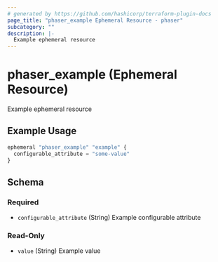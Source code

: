 ```yaml
---
# generated by https://github.com/hashicorp/terraform-plugin-docs
page_title: "phaser_example Ephemeral Resource - phaser"
subcategory: ""
description: |-
  Example ephemeral resource
---
```


# phaser_example (Ephemeral Resource)

Example ephemeral resource

## Example Usage

```terraform
ephemeral "phaser_example" "example" {
  configurable_attribute = "some-value"
}
```

<!-- schema generated by tfplugindocs -->
## Schema

### Required

- `configurable_attribute` (String) Example configurable attribute

### Read-Only

- `value` (String) Example value
